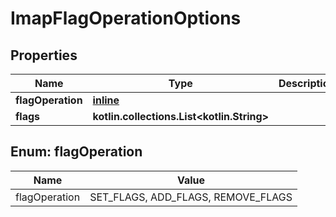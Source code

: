
# ImapFlagOperationOptions

## Properties
Name | Type | Description | Notes
------------ | ------------- | ------------- | -------------
**flagOperation** | [**inline**](#FlagOperationEnum) |  | 
**flags** | **kotlin.collections.List&lt;kotlin.String&gt;** |  | 


<a name="FlagOperationEnum"></a>
## Enum: flagOperation
Name | Value
---- | -----
flagOperation | SET_FLAGS, ADD_FLAGS, REMOVE_FLAGS




